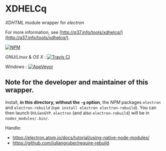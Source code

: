# XDHELCq

*XDHTML* module wrapper for *electron*

For more information, see [http://q37.info/tools/xdhelcq/](http://q37.info/tools/xdhelcq/).

[![NPM](https://nodei.co/npm/xdhelcq.png)](https://nodei.co/npm/xdhelcq/)

*GNU/Linux* & *OS X* : [![Travis CI](https://travis-ci.org/epeios-q37/xdhelcq.png)](https://travis-ci.org/epeios-q37/xdhelcq)
 
*Windows* : [![AppVeyor](http://ci.appveyor.com/api/projects/status/github/epeios-q37/xdhelcq)](http://ci.appveyor.com/project/epeios-q37/xdhelcq)


## Note for the developer and maintainer of this wrapper.

Install, **in this directory, without the `-g` option**, the *NPM* packages `electron` and `electron-rebuild` (`npm install electron electron-rebuild`). You can then launch `DVLGenGYP`. `electron` (and also `electron-rebuild`) will be in `nodes_modules/.bin/`.

Handle:
 
  * <https://electron.atom.io/docs/tutorial/using-native-node-modules/>
  * <https://github.com/juliangruber/require-rebuild>

 
